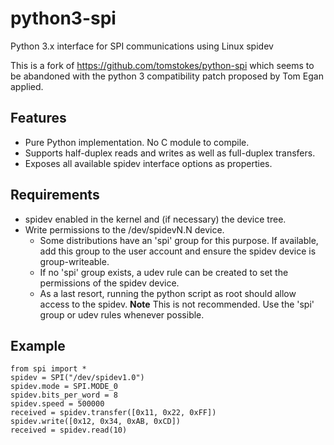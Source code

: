 # python3-spi

Python 3.x interface for SPI communications using Linux spidev

This is a fork of https://github.com/tomstokes/python-spi which seems to be abandoned with the python 3 compatibility patch proposed by Tom Egan applied.

## Features

- Pure Python implementation. No C module to compile.
- Supports half-duplex reads and writes as well as full-duplex transfers.
- Exposes all available spidev interface options as properties.

## Requirements

- spidev enabled in the kernel and (if necessary) the device tree.
- Write permissions to the /dev/spidevN.N device.
  - Some distributions have an 'spi' group for this purpose. If available, add this group to the user account and ensure the spidev device is group-writeable.
  - If no 'spi' group exists, a udev rule can be created to set the permissions of the spidev device.
  - As a last resort, running the python script as root should allow access to the spidev. **Note** This is not recommended. Use the 'spi' group or udev rules whenever possible.

## Example
```python3
from spi import *
spidev = SPI("/dev/spidev1.0")
spidev.mode = SPI.MODE_0
spidev.bits_per_word = 8
spidev.speed = 500000
received = spidev.transfer([0x11, 0x22, 0xFF])
spidev.write([0x12, 0x34, 0xAB, 0xCD])
received = spidev.read(10)
```
